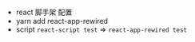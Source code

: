 #
- react 脚手架 配置
-  yarn add react-app-rewired
- script `react-script test` => `react-app-rewired test`